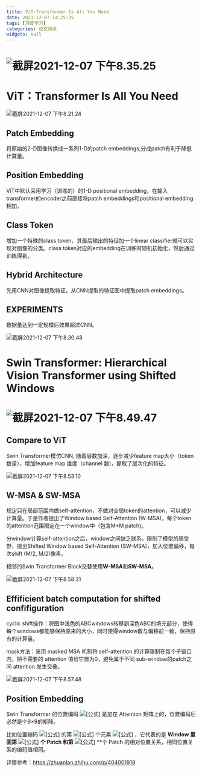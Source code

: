 ```yaml
---
title: ViT-Transformer Is All You Need
date: 2021-12-07 14:25:35
tags: [深度学习]
categories: 论文阅读
widgets: null
---
```


# ![截屏2021-12-07 下午8.35.25](https://s2.loli.net/2021/12/07/jc6oQBnrRIvxeHW.png)

<!--more-->

# ViT：Transformer Is All You Need

![截屏2021-12-07 下午8.21.24](https://s2.loli.net/2021/12/07/Id1G3TxvJZWNRLD.png) 

## Patch Embedding

将原始的2-D图像转换成一系列1-D的patch embeddings,分成patch有利于降低计算量。

## Position Embedding

ViT中默认采用学习（训练的）的1-D positional embedding，在输入transformer的encoder之前直接将patch embeddings和positional embedding相加。

## Class Token

增加一个特殊的class token，其最后输出的特征加一个linear classifier就可以实现对图像的分类。class token对应的embedding在训练时随机初始化，然后通过训练得到。

## Hybrid Architecture

先用CNN对图像提取特征，从CNN提取的特征图中提取patch embeddings。

## EXPERIMENTS

数据量达到一定规模后效果超过CNN。

![截屏2021-12-07 下午8.30.48](https://s2.loli.net/2021/12/07/FiTE6ZYDGAcx5eX.png)

# Swin Transformer: Hierarchical Vision Transformer using Shifted Windows

# ![截屏2021-12-07 下午8.49.47](https://s2.loli.net/2021/12/07/7FtywOpl52NPD1L.png)

## Compare to ViT

Swin Transformer模仿CNN, 随着层数加深，逐步减少feature map大小（token 数量），增加feature map 维度（channel 数)，提取了层次化的特征。

![截屏2021-12-07 下午8.53.10](https://s2.loli.net/2021/12/07/7wU5ukGesERcj68.png)

## W-MSA & SW-MSA

规定只在局部范围内做self-attention，不做对全局token的attention，可以减少计算量。于是作者提出了Window based Self-Attention (W-MSA)，每个token的attention范围限定在一个window中（包含M*M patch)。

分window计算self-attention之后，window之间缺乏联系，限制了模型的感受野，提出Shifted Window based Self-Attention (SW-MSA)，加入位置偏移，每次shift (M/2, M/2)像素。

相邻的Swin Transformer Block交替使用**W-MSA**和**SW-MSA**。

![截屏2021-12-07 下午8.58.31](https://s2.loli.net/2021/12/07/6nFkyG4vWjirZMX.png)

## Effificient batch computation for shifted confifiguration

cyclic shift操作：将图中浅色的ABCwindows转移到深色ABC的填充部分，使得每个windows都能够保持原来的大小，同时使得window数与偏移前一致，保持原有的计算量。

mask方法：采用 masked MSA 机制将 self-attention 的计算限制在每个子窗口内，把不需要的 attention 值给它置为0，避免属于不同 sub-window的patch之间 attention 发生交叠。

![截屏2021-12-07 下午8.57.48](https://s2.loli.net/2021/12/07/mKlNzTkghBM5roC.png)

## Position Embedding

 Swin Transformer 的位置编码 ![[公式]](https://www.zhihu.com/equation?tex=B) 是加在 Attention 矩阵上的，位置编码后必然是个9×9的矩阵。

比如位置编码 ![[公式]](https://www.zhihu.com/equation?tex=B) 的第 ![[公式]](https://www.zhihu.com/equation?tex=(i%2Cj)) 个元素 ![[公式]](https://www.zhihu.com/equation?tex=B(i%2Cj)) ，它代表的是 **Window 里面第** ![[公式]](https://www.zhihu.com/equation?tex=i) **个 Patch 和第** ![[公式]](https://www.zhihu.com/equation?tex=j) **个 Patch 的相对位置关系，相同位置关系的编码值相同。

详情参考：https://zhuanlan.zhihu.com/p/404001918
